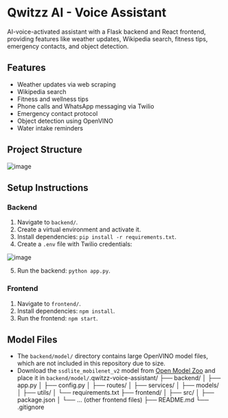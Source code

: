 # Qwitzz AI - Voice Assistant

AI-voice-activated assistant with a Flask backend and React frontend, providing features like weather updates, Wikipedia search, fitness tips, emergency contacts, and object detection.

## Features
- Weather updates via web scraping
- Wikipedia search
- Fitness and wellness tips
- Phone calls and WhatsApp messaging via Twilio
- Emergency contact protocol
- Object detection using OpenVINO
- Water intake reminders

## Project Structure
![image](https://github.com/user-attachments/assets/b0b3157b-69e4-4c5f-8106-1fdee239888d)

## Setup Instructions

### Backend
1. Navigate to `backend/`.
2. Create a virtual environment and activate it.
3. Install dependencies: `pip install -r requirements.txt`.
4. Create a `.env` file with Twilio credentials:

![image](https://github.com/user-attachments/assets/61cf963f-b662-4f34-959a-547f96f35c6e)

5. Run the backend: `python app.py`.

### Frontend
1. Navigate to `frontend/`.
2. Install dependencies: `npm install`.
3. Run the frontend: `npm start`.

## Model Files
- The `backend/model/` directory contains large OpenVINO model files, which are not included in this repository due to size.
- Download the `ssdlite_mobilenet_v2` model from [Open Model Zoo](https://storage.openvinotoolkit.org/) and place it in `backend/model/`.qwitzz-voice-assistant/
├── backend/
│   ├── app.py
│   ├── config.py
│   ├── routes/
│   ├── services/
│   ├── models/
│   ├── utils/
│   └── requirements.txt
├── frontend/
│   ├── src/
│   ├── package.json
│   └── ... (other frontend files)
├── README.md
└── .gitignore
